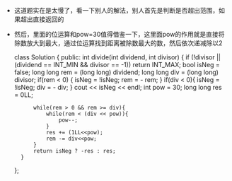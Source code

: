 + 这道题实在是太慢了，看一下别人的解法，别人首先是判断是否超出范围，如果超出直接返回的
+ 然后，里面的位运算和pow=30值得借鉴一下，这里面pow的作用就是直接将除数放大到最大，通过位运算找到距离被除数最大的数，然后依次递减除以2

    class Solution {
    public:
        int divide(int dividend, int divisor) {
            if (!divisor || (dividend == INT_MIN && divisor == -1))
                return INT_MAX;
            bool isNeg = false;
            long long rem = (long long) dividend;
            long long div = (long long) divisor;
            if(rem < 0) {
                isNeg = !isNeg;
                rem = - rem;
            }
            if(div < 0){
                isNeg = !isNeg;
                div = - div;
            }
            cout << isNeg << endl;
            int pow = 30;
            long long res = 0LL;

            while(rem > 0 && rem >= div){
                while(rem < (div << pow)){
                    pow--;
                }
                res += (1LL<<pow);
                rem -= div<<pow;
            }
            return isNeg ? -res : res;
        }
    };